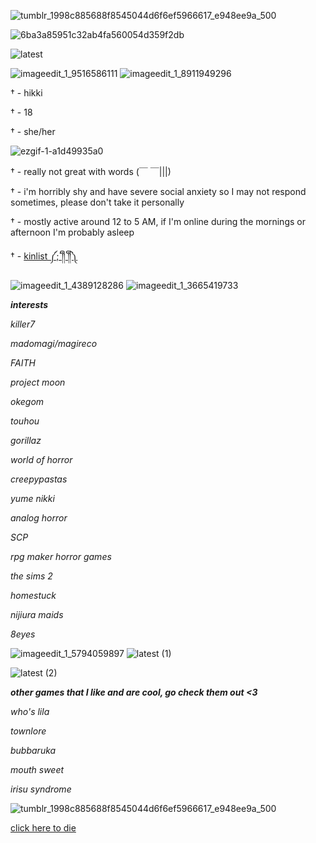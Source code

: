 ![tumblr_1998c885688f8545044d6f6ef5966617_e948ee9a_500](https://user-images.githubusercontent.com/93416695/190959690-555cf88c-5e2a-42eb-8f94-f2aa31a334ce.gif)

![6ba3a85951c32ab4fa560054d359f2db](https://user-images.githubusercontent.com/93416695/190961519-5123c0e6-ea2f-4080-882e-1eae7b5d9680.png)

![latest](https://user-images.githubusercontent.com/93416695/190963501-596c5464-f630-4b17-848b-683fc2069c4f.png)

![imageedit_1_9516586111](https://user-images.githubusercontent.com/93416695/190962668-f6bb0a69-2c81-42e6-b4fe-abe9480f0aa8.png)
![imageedit_1_8911949296](https://user-images.githubusercontent.com/93416695/190963030-41805d36-0984-448a-8a25-6cf9ff3bd6ec.png)


† - hikki

† - 18

† - she/her


 



![ezgif-1-a1d49935a0](https://user-images.githubusercontent.com/93416695/190961432-05198838-ccc1-4e5f-8732-84671edaf87a.gif)

† - really not great with words (￣ ￣|||)

† - i'm horribly shy and have severe social anxiety so I may not respond sometimes, please don't take it personally

† - mostly active around 12 to 5 AM, if I'm online during the mornings or afternoon I'm probably asleep


† - [kinlist ༼;´༎ຶ ༎ຶ༽](https://liberationmaiden.carrd.co/)


![imageedit_1_4389128286](https://user-images.githubusercontent.com/93416695/190962283-789cbd25-0803-4d8a-a08b-e9d81dd0a4c4.png)
![imageedit_1_3665419733](https://user-images.githubusercontent.com/93416695/190962437-42bb5fcc-3a9e-403f-a936-693e6e418958.png)

***interests***


*killer7*

*madomagi/magireco*

*FAITH*

*project moon*

*okegom*

*touhou*

*gorillaz*

*world of horror*

*creepypastas*

*yume nikki*

*analog horror*

*SCP*

*rpg maker horror games*

*the sims 2*

*homestuck*

*nijiura maids*

*8eyes*




![imageedit_1_5794059897](https://user-images.githubusercontent.com/93416695/190963229-ad3a2099-6b4d-45b3-98b9-e686d5aea155.png)
![latest (1)](https://user-images.githubusercontent.com/93416695/190964045-1cb66d6a-9083-4c8f-8fa2-06150923902d.png)

![latest (2)](https://user-images.githubusercontent.com/93416695/190964031-efb31041-5e00-45f0-b9a6-9e5fd19801f2.png)

***other games that I like and are cool, go check them out <3***

*who's lila*

*townlore*

*bubbaruka*

*mouth sweet*

*irisu syndrome*

![tumblr_1998c885688f8545044d6f6ef5966617_e948ee9a_500](https://user-images.githubusercontent.com/93416695/190959690-555cf88c-5e2a-42eb-8f94-f2aa31a334ce.gif)

[click here to die](https://www.youtube.com/watch?v=iHLMnP7bpnk)

<!---
000nanashi/000nanashi is a ✨ special ✨ repository because its `README.md` (this file) appears on your GitHub profile.
You can click the Preview link to take a look at your changes.
--->
